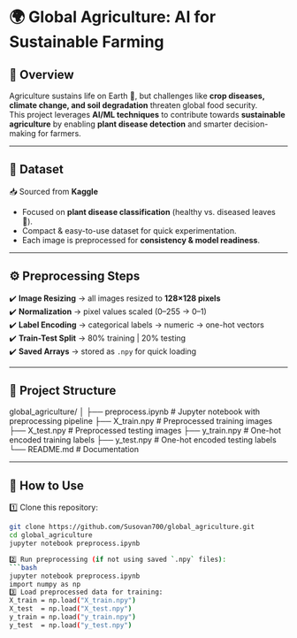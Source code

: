 # 🌍 Global Agriculture: AI for Sustainable Farming  

## 📌 Overview  
Agriculture sustains life on Earth 🌱, but challenges like **crop diseases, climate change, and soil degradation** threaten global food security.  
This project leverages **AI/ML techniques** to contribute towards **sustainable agriculture** by enabling **plant disease detection** and smarter decision-making for farmers.  

---

## 📂 Dataset  
📥 Sourced from **Kaggle**  
- Focused on **plant disease classification** (healthy vs. diseased leaves 🌿).  
- Compact & easy-to-use dataset for quick experimentation.  
- Each image is preprocessed for **consistency & model readiness**.  

---

## ⚙️ Preprocessing Steps  
✔️ **Image Resizing** → all images resized to **128×128 pixels**  
✔️ **Normalization** → pixel values scaled (0–255 → 0–1)  
✔️ **Label Encoding** → categorical labels → numeric → one-hot vectors  
✔️ **Train-Test Split** → 80% training | 20% testing  
✔️ **Saved Arrays** → stored as `.npy` for quick loading  

---

## 📁 Project Structure  
global_agriculture/
│
├── preprocess.ipynb        # Jupyter notebook with preprocessing pipeline
├── X_train.npy             # Preprocessed training images
├── X_test.npy              # Preprocessed testing images
├── y_train.npy             # One-hot encoded training labels
├── y_test.npy              # One-hot encoded testing labels
└── README.md               # Documentation



---

## 🚀 How to Use  
1️⃣ Clone this repository:  
```bash
git clone https://github.com/Susovan700/global_agriculture.git
cd global_agriculture
jupyter notebook preprocess.ipynb

2️⃣ Run preprocessing (if not using saved `.npy` files):  
```bash
jupyter notebook preprocess.ipynb
import numpy as np
3️⃣ Load preprocessed data for training:
X_train = np.load("X_train.npy")
X_test  = np.load("X_test.npy")
y_train = np.load("y_train.npy")
y_test  = np.load("y_test.npy")

